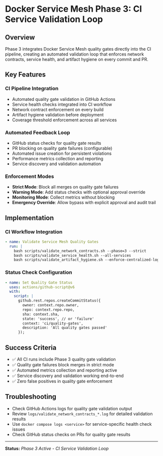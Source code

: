 # Docker Service Mesh Phase 3: CI Service Validation Loop

## Overview

Phase 3 integrates Docker Service Mesh quality gates directly into the CI pipeline, creating an automated validation loop that enforces network contracts, service health, and artifact hygiene on every commit and PR.

## Key Features

### CI Pipeline Integration

- Automated quality gate validation in GitHub Actions
- Service health checks integrated into CI workflow
- Network contract enforcement on every build
- Artifact hygiene validation before deployment
- Coverage threshold enforcement across all services

### Automated Feedback Loop

- GitHub status checks for quality gate results
- PR blocking on quality gate failures (configurable)
- Automated issue creation for persistent violations
- Performance metrics collection and reporting
- Service discovery and validation automation

### Enforcement Modes

- **Strict Mode**: Block all merges on quality gate failures
- **Warning Mode**: Add status checks with optional approval override
- **Monitoring Mode**: Collect metrics without blocking
- **Emergency Override**: Allow bypass with explicit approval and audit trail

## Implementation

### CI Workflow Integration

```yaml
- name: Validate Service Mesh Quality Gates
  run: |
    bash scripts/validate_network_contracts.sh --phase=3 --strict
    bash scripts/validate_service_health.sh --all-services
    bash scripts/validate_artifact_hygiene.sh --enforce-centralized-logs
```

### Status Check Configuration

```yaml
- name: Set Quality Gate Status
  uses: actions/github-script@v6
  with:
    script: |
      github.rest.repos.createCommitStatus({
        owner: context.repo.owner,
        repo: context.repo.repo,
        sha: context.sha,
        state: 'success', // or 'failure'
        context: 'ci/quality-gates',
        description: 'All quality gates passed'
      });
```

## Success Criteria

- ✅ All CI runs include Phase 3 quality gate validation
- ✅ Quality gate failures block merges in strict mode
- ✅ Automated metrics collection and reporting active
- ✅ Service discovery and validation working end-to-end
- ✅ Zero false positives in quality gate enforcement

## Troubleshooting

- Check GitHub Actions logs for quality gate validation output
- Review `logs/validate_network_contracts_*.log` for detailed validation results
- Use `docker compose logs <service>` for service-specific health check issues
- Check GitHub status checks on PRs for quality gate results

---

**Status:** _Phase 3 Active - CI Service Validation Loop_
